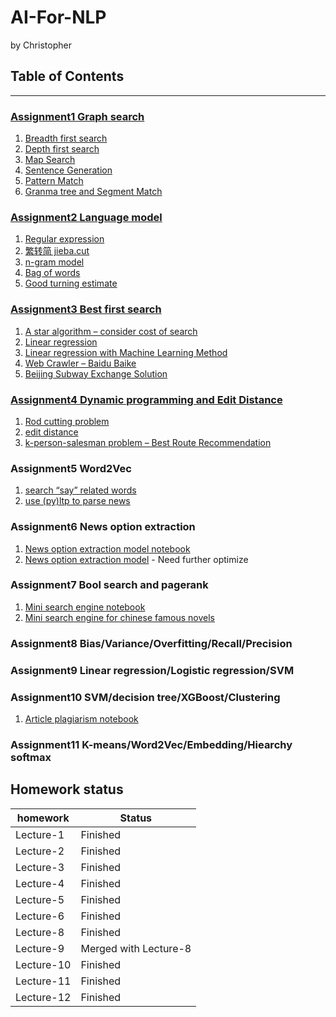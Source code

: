 # AI-For-NLP 
by Christopher

## Table of Contents
----

### [Assignment1 Graph search](Assignment-01.ipynb)

1. [Breadth first search](algorithm/search.py)
2. [Depth first search](algorithm/search.py)
3. [Map Search](Assignment-01.ipynb)
4. [Sentence Generation](Assignment-01.ipynb)
5. [Pattern Match](Assignment-01.ipynb)
6. [Granma tree and Segment Match](Assignment-01.ipynb)

### [Assignment2 Language model]( Assignment-02.ipynb)

1. [Regular expression](Assignment-02.ipynb)
2. [繁转简 jieba.cut]( Assignment-02.ipynb)
3. [n-gram model](algorithm/ngram.py)
4. [Bag of words](algorithm/bag_of_words.py)
5. [Good turning estimate](algorithm/good_turning_estimate.py)

### [Assignment3 Best first search](Assignment-03.ipynb)

1. [A star algorithm – consider cost of search](algorithm/a_star.py)
2. [Linear regression](algorithm/linear_regression.py)
3. [Linear regression with Machine Learning Method](Assignment-03.ipynb)
4. [Web Crawler – Baidu Baike](Assignment-03.ipynb)
5. [Beijing Subway Exchange Solution](Assignment-03.ipynb)

### [Assignment4 Dynamic programming and Edit Distance](Assignment-04.ipynb)

1. [Rod cutting problem](algorithm/rod_cutting.py)
2. [edit distance](algorithm/edit_distance.py)
3. [k-person-salesman problem – Best Route Recommendation](Assignment-04.ipynb)

### Assignment5 Word2Vec

1. [search “say” related words](project/Project1.ipynb)
2. [use (py)ltp to parse news](project/Project1.ipynb)

### Assignment6 News option extraction
1. [News option extraction model notebook](project/Project1.ipynb)
2. [News option extraction model](project/Project1.ipynb) - Need further optimize

### Assignment7 Bool search and pagerank

1. [Mini search engine notebook](Other_Notebook/bool-search.ipynb)
2. [Mini search engine for chinese famous novels](Other_Notebook/)

### Assignment8 Bias/Variance/Overfitting/Recall/Precision

### Assignment9 Linear regression/Logistic regression/SVM

### Assignment10 SVM/decision tree/XGBoost/Clustering

1. [Article plagiarism notebook](Other_Notebook/article-plagiarism.ipynb)

### Assignment11 K-means/Word2Vec/Embedding/Hiearchy softmax


## Homework status

| **homework**  | **Status**                                              |
| --------- | ----------------------------------------------------------- |
| Lecture-1 | Finished                                                    |
| Lecture-2 | Finished                                                    |
| Lecture-3 | Finished                                                    |
| Lecture-4 | Finished                                                    |
| Lecture-5 | Finished                                                    |
| Lecture-6 | Finished                                                    |
| Lecture-8 | Finished 			                                              |
| Lecture-9 | Merged with Lecture-8			                                  |
| Lecture-10 | Finished                                                   |
| Lecture-11 | Finished                                                   |
| Lecture-12 | Finished 			                                            |
